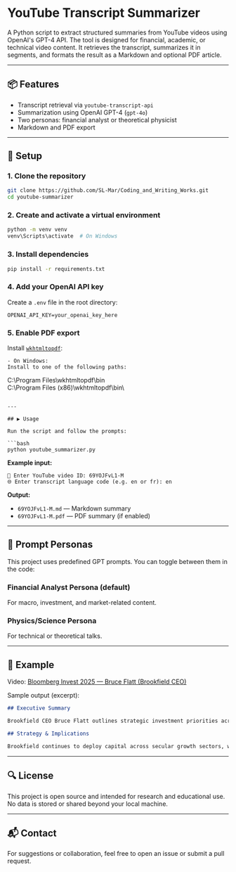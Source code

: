 # YouTube Transcript Summarizer

A Python script to extract structured summaries from YouTube videos using OpenAI's GPT-4 API. The tool is designed for financial, academic, or technical video content. It retrieves the transcript, summarizes it in segments, and formats the result as a Markdown and optional PDF article.

---

## 📦 Features

- Transcript retrieval via `youtube-transcript-api`
- Summarization using OpenAI GPT-4 (`gpt-4o`)
- Two personas: financial analyst or theoretical physicist
- Markdown and PDF export

---

## 💠 Setup

### 1. Clone the repository

```bash
git clone https://github.com/SL-Mar/Coding_and_Writing_Works.git
cd youtube-summarizer
```

### 2. Create and activate a virtual environment

```bash
python -m venv venv
venv\Scripts\activate  # On Windows
```

### 3. Install dependencies

```bash
pip install -r requirements.txt
```

### 4. Add your OpenAI API key

Create a `.env` file in the root directory:

```
OPENAI_API_KEY=your_openai_key_here
```

### 5. Enable PDF export

Install [`wkhtmltopdf`](https://wkhtmltopdf.org/):
  ```
- On Windows:
  Install to one of the following paths:
  ```
  C:\Program Files\wkhtmltopdf\bin\
  C:\Program Files (x86)\wkhtmltopdf\bin\
  ```

---

## ▶️ Usage

Run the script and follow the prompts:

```bash
python youtube_summarizer.py
```

**Example input:**
```
🎥 Enter YouTube video ID: 69YOJFvL1-M
🌐 Enter transcript language code (e.g. en or fr): en
```

**Output:**
- `69YOJFvL1-M.md` — Markdown summary
- `69YOJFvL1-M.pdf` — PDF summary (if enabled)

---

## 🧠 Prompt Personas

This project uses predefined GPT prompts. You can toggle between them in the code:

### Financial Analyst Persona (default)

For macro, investment, and market-related content.

### Physics/Science Persona

For technical or theoretical talks.

---

## 📄 Example

Video: [Bloomberg Invest 2025 — Bruce Flatt (Brookfield CEO)](https://www.youtube.com/watch?v=69YOJFvL1-M)

Sample output (excerpt):

```markdown
## Executive Summary

Brookfield CEO Bruce Flatt outlines strategic investment priorities across global infrastructure, focusing on energy transition, urbanization, and inflation-linked assets.

## Strategy & Implications

Brookfield continues to deploy capital across secular growth sectors, with an emphasis on long-term value amid interest rate volatility and capital repricing cycles.
```

---

## 🔍 License

This project is open source and intended for research and educational use. No data is stored or shared beyond your local machine.

---

## 📬 Contact

For suggestions or collaboration, feel free to open an issue or submit a pull request.

